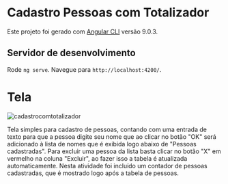 # Cadastro Pessoas com Totalizador

Este projeto foi gerado com [Angular CLI](https://github.com/angular/angular-cli) versão 9.0.3.

## Servidor de desenvolvimento

Rode `ng serve`. Navegue para `http://localhost:4200/`.

# Tela

![cadastrocomtotalizador](https://user-images.githubusercontent.com/24749522/77495104-5f01fd80-6e26-11ea-9a83-ef08d2ceabce.png)

Tela simples para cadastro de pessoas, contando com uma entrada de texto para que a pessoa digite seu nome que ao clicar no botão "OK" será adicionado à lista de nomes que é exibida logo abaixo de "Pessoas cadastradas". Para excluir uma pessoa da lista basta clicar no botão "X" em vermelho na coluna "Excluir", ao fazer isso a tabela é atualizada automaticamente. Nesta atividade foi incluído um contador de pessoas cadastradas, que é mostrado logo após a tabela de pessoas.
